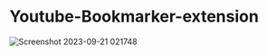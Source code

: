 # Youtube-Bookmarker-extension
![Screenshot 2023-09-21 021748](https://github.com/AryanJsr20/Youtube-Bookmarker-extension/assets/111871738/1e7d63cd-e170-4c6b-90f5-787d5caabcef)
